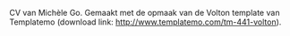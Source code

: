CV van Michèle Go.
Gemaakt met de opmaak van de Volton template van Templatemo (download link: http://www.templatemo.com/tm-441-volton).
